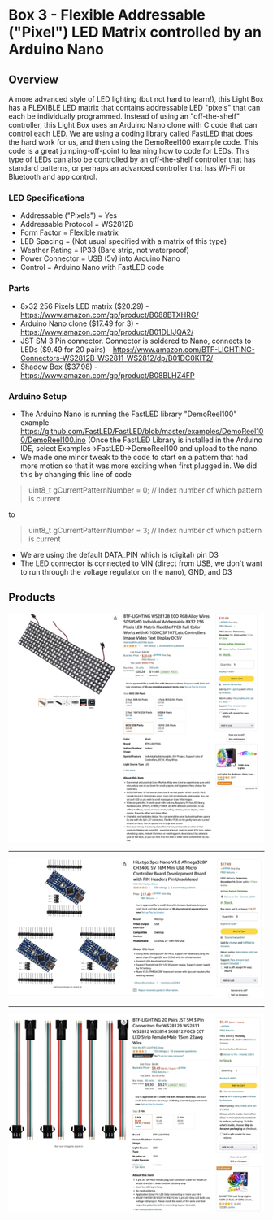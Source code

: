 # Box 3 - Flexible Addressable ("Pixel") LED Matrix controlled by an Arduino Nano

## Overview
A more advanced style of LED lighting (but not hard to learn!), this Light Box has a FLEXIBLE LED matrix that contains addressable LED "pixels" that can each be individually programmed. Instead of using an "off-the-shelf" controller, this Light Box uses an Arduino Nano clone with C code that can control each LED. We are using a coding library called FastLED that does the hard work for us, and then using the DemoReel100 example code. This code is a great jumping-off-point to learning how to code for LEDs. This type of LEDs can also be controlled by an off-the-shelf controller that has standard patterns, or perhaps an advanced controller that has Wi-Fi or Bluetooth and app control.

### LED Specifications
* Addressable ("Pixels") = Yes
* Addressable Protocol = WS2812B
* Form Factor = Flexible matrix
* LED Spacing = (Not usual specified with a matrix of this type)
* Weather Rating = IP33 (Bare strip, not waterproof)
* Power Connector = USB (5v) into Arduino Nano
* Control = Arduino Nano with FastLED code

### Parts
* 8x32 256 Pixels LED matrix ($20.29) - https://www.amazon.com/gp/product/B088BTXHRG/
* Arduino Nano clone ($17.49 for 3) - https://www.amazon.com/gp/product/B01DLIJQA2/
* JST SM 3 Pin connector. Connector is soldered to Nano, connects to LEDs ($9.49 for 20 pairs) - https://www.amazon.com/BTF-LIGHTING-Connectors-WS2812B-WS2811-WS2812/dp/B01DC0KIT2/
* Shadow Box ($37.98) - https://www.amazon.com/gp/product/B08BLHZ4FP

### Arduino Setup
* The Arduino Nano is running the FastLED library "DemoReel100" example - https://github.com/FastLED/FastLED/blob/master/examples/DemoReel100/DemoReel100.ino (Once the FastLED Library is installed in the Arduino IDE, select Examples->FastLED->DemoReel100 and upload to the nano.
* We made one minor tweak to the code to start on a pattern that had more motion so that it was more exciting when first plugged in. We did this by changing this line of code
> uint8_t gCurrentPatternNumber = 0; // Index number of which pattern is current

to

> uint8_t gCurrentPatternNumber = 3; // Index number of which pattern is current

* We are using the default DATA_PIN which is (digital) pin D3
* The LED connector is connected to VIN (direct from USB, we don't want to run through the voltage regulator on the nano), GND, and D3

## Products

![LED product listing on Amazon](https://raw.githubusercontent.com/makerfx/light-boxes/main/images/box3-led-matrix-amazon.jpg)

---

![Arduino Nano clones product listing on Amazon](https://raw.githubusercontent.com/makerfx/light-boxes/main/images/arduino-nano-clones-amazon.jpg)

---

![JST SM Connector product listing on Amazon](https://raw.githubusercontent.com/makerfx/light-boxes/main/images/jst-sm-3pin-led-connectors.jpg)
